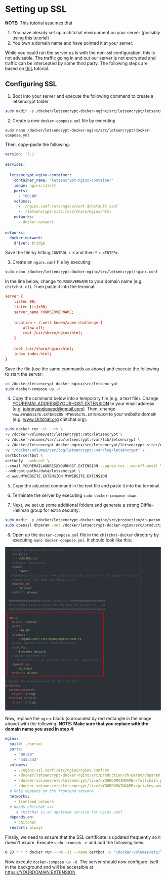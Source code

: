 # Setting up SSL

**NOTE:** This tutorial assumes that

1. You have already set up a chitchat environment on your server (possibly using [this](https://github.com/JasperHG90/chitchat-docker/blob/master/docs/configuring_and_hosting.md) tutorial)
2. You own a domain name and have pointed it at your server.

While you could run the server as is with the non-ssl configuration, this is not advisable. The traffic going in and out our server is not encrypted and traffic can be intercepted by some third party. The following steps are based on [this](https://www.humankode.com/ssl/how-to-set-up-free-ssl-certificates-from-lets-encrypt-using-docker-and-nginx) tutorial.

## Configuring SSL

1. Boot into your server and execute the following command to create a letsencrypt folder

```bash
sudo mkdir -p /docker/letsencrypt-docker-nginx/src/letsencrypt/letsencrypt-site
```

2. Create a new `docker-compose.yml` file by executing

```shell
sudo nano /docker/letsencrypt-docker-nginx/src/letsencrypt/docker-compose.yml
```

Then, copy-paste the following:

```yml
version: '3.1'

services:

  letsencrypt-nginx-container:
    container_name: 'letsencrypt-nginx-container'
    image: nginx:latest
    ports:
      - "80:80"
    volumes:
      - ./nginx.conf:/etc/nginx/conf.d/default.conf
      - ./letsencrypt-site:/usr/share/nginx/html
    networks:
      - docker-network

networks:
  docker-network:
    driver: bridge
```

Save the file by hitting `CONTROL` + `X` and then `Y` + `<ENTER>`.

3. Create an `nginx.conf` file by executing

```bash
sudo nano /docker/letsencrypt-docker-nginx/src/letsencrypt/nginx.conf
```

In the line below, change `YOURSERVERNAME` to your domain name (e.g. `chitchat.nl`). Then paste it into the terminal

```conf
server {
    listen 80;
    listen [::]:80;
    server_name YOURSERVERNAME;

    location ~ /.well-known/acme-challenge {
        allow all;
        root /usr/share/nginx/html;
    }

    root /usr/share/nginx/html;
    index index.html;
}
```

Save the file (use the same commands as above) and execute the following to start the server:

```bash
cd /docker/letsencrypt-docker-nginx/src/letsencrypt
sudo docker-compose up -d
```

4. Copy the command below into a temporary file (e.g. a text file). Change YOUREMAILADDRES@YOURHOST.EXTENSION to your email address (e.g. johnnyappleseed@gmail.com). Then, change `www.MYWEBSITE.EXTENSION MYWEBSITE.EXTENSION` to your website domain (e.g. www.chitchat.org chitchat.org).

```bash
sudo docker run -it --rm \
-v /docker-volumes/etc/letsencrypt:/etc/letsencrypt \
-v /docker-volumes/var/lib/letsencrypt:/var/lib/letsencrypt \
-v /docker/letsencrypt-docker-nginx/src/letsencrypt/letsencrypt-site:/data/letsencrypt \
-v "/docker-volumes/var/log/letsencrypt:/var/log/letsencrypt" \
certbot/certbot \
certonly --webroot \
--email YOUREMAILADDRES@YOURHOST.EXTENSION --agree-tos --no-eff-email \
--webroot-path=/data/letsencrypt \
-d www.MYWEBSITE.EXTENSION MYWEBSITE.EXTENSION
```

5. Copy the adjusted command in the text file and paste it into the terminal.

6. Terminate the server by executing `sudo docker-compose down`.

7. Next, we set up some additional folders and generate a strong Diffie–Hellman group for extra security:

```bash
sudo mkdir -p /docker/letsencrypt-docker-nginx/src/production/dh-param
sudo openssl dhparam -out /docker/letsencrypt-docker-nginx/src/production/dh-param/dhparam.pem 2048
```

8. Open up the `docker-compose.yml` file in the `chitchat-docker` directory by executing `nano docker-compose.yml`. It should look like this:

![changenginx](img/changenginx.png)

Now, replace the `nginx` block (surrounded by red rectangle in the image above) with the following. **NOTE: Make sure that you replace <YOURDOMAINNAME> with the domain name you used in step 4**:

```yml
nginx:
  build: ./serve/
  ports:
    - "80:80"
    - "443:443"
  volumes:
    - ./nginx-ssl.conf:/etc/nginx/nginx.conf:ro
    - /docker/letsencrypt-docker-nginx/src/production/dh-param/dhparam.pem:/etc/ssl/certs/dhparam-2048.pem
    - /docker-volumes/etc/letsencrypt/live/<YOURDOMAINNAME>/fullchain.pem:/etc/letsencrypt/live/<YOURDOMAINNAME>/fullchain.pem
    - /docker-volumes/etc/letsencrypt/live/<YOURDOMAINNAME>/privkey.pem:/etc/letsencrypt/live/<YOURDOMAINNAME>/privkey.pem
  # Only depends on the frontend network
  networks:
    - frontend_network
  # Needs chitchat ==>
     # chitchat is an upstream service for nginx.conf
  depends_on:
    - chitchat
  restart: always
```

Finally, we need to ensure that the SSL certificate is updated frequently so it doesn't expire. Execute `sudo crontab -e` and add the following lines:

```bash
0 23 * * * docker run --rm -it --name certbot -v "/docker-volumes/etc/letsencrypt:/etc/letsencrypt" -v "/docker-volumes/var/lib/letsencrypt:/var/lib/letsencrypt" -v "/docker-volumes/data/letsencrypt:/data/letsencrypt" -v "/docker-volumes/var/log/letsencrypt:/var/log/letsencrypt" certbot/certbot renew --webroot -w /data/letsencrypt --quiet && docker kill --signal=HUP chitchat-docker_nginx_1
```

Now execute `docker-compose up -d`. The server should now configure itself in the background and will be accessible at https://YOURDOMAIN.EXTENSION
